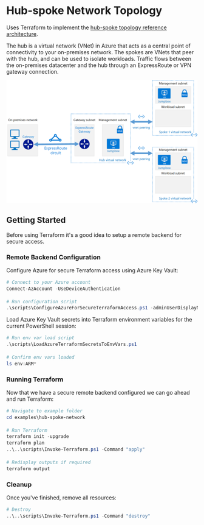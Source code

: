 # Hub-spoke Network Topology

Uses Terraform to implement the
[hub-spoke topology reference architecture](https://docs.microsoft.com/en-us/azure/architecture/reference-architectures/hybrid-networking/hub-spoke).

The hub is a virtual network (VNet) in Azure that acts as a central point of connectivity to your on-premises
network. The spokes are VNets that peer with the hub, and can be used to isolate workloads. Traffic flows between
the on-premises datacenter and the hub through an ExpressRoute or VPN gateway connection.

![hub-spoke-network](hub-spoke.png "Hub-spoke Network")

## Getting Started

Before using Terraform it's a good idea to setup a remote backend for secure access.

### Remote Backend Configuration

Configure Azure for secure Terraform access using Azure Key Vault:

```powershell
# Connect to your Azure account
Connect-AzAccount -UseDeviceAuthentication

# Run configuration script
.\scripts\ConfigureAzureForSecureTerraformAccess.ps1 -adminUserDisplayName 'Adam Rush'
```

Load Azure Key Vault secrets into Terraform environment variables for the current PowerShell session:

```powershell
# Run env var load script
.\scripts\LoadAzureTerraformSecretsToEnvVars.ps1

# Confirm env vars loaded
ls env:ARM*
```

### Running Terraform

Now that we have a secure remote backend configured we can go ahead and run Terraform:

```powershell
# Navigate to example folder
cd examples\hub-spoke-network

# Run Terraform
terraform init -upgrade
terraform plan
..\..\scripts\Invoke-Terraform.ps1 -Command "apply"

# Redisplay outputs if required
terraform output
```

### Cleanup

Once you've finished, remove all resources:

```powershell
# Destroy
..\..\scripts\Invoke-Terraform.ps1 -Command "destroy"
```
